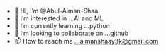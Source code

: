 - 👋 Hi, I’m @Abul-Aiman-Shaa
- 👀 I’m interested in ...AI and ML
- 🌱 I’m currently learning ...python 
- 💞️ I’m looking to collaborate on ...github
- 📫 How to reach me ...aimanshaay3k@gmail.com 

<!---
Abul-Aiman-Shaa/Abul-Aiman-Shaa is a ✨ special ✨ repository because its `README.md` (this file) appears on your GitHub profile.
You can click the Preview link to take a look at your changes.
--->
